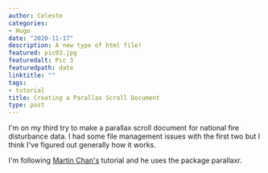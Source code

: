 ```yaml
---
author: Celeste
categories:
- Hugo
date: "2020-11-17"
description: A new type of html file!
featured: pic03.jpg
featuredalt: Pic 3
featuredpath: date
linktitle: ""
tags:
- tutorial
title: Creating a Parallax Scroll Document
type: post
---
```


I'm on my third try to make a parallax scroll document for national fire disturbance data. I had some file management issues with the first two but I think I've figured out generally how it works.

I'm following [Martin Chan's](https://github.com/martinctc/parallaxr) tutorial and he uses the package parallaxr.
